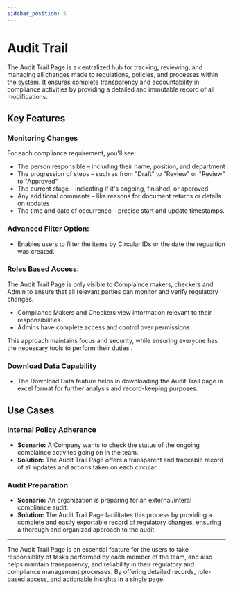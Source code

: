 ```yaml
---
sidebar_position: 5
---
```

# Audit Trail

The Audit Trail Page is a centralized hub for tracking, reviewing, and managing all changes made to regulations, policies, and processes within the system. It ensures complete transparency and accountability in compliance activities by providing a detailed and immutable record of all modifications.

## Key Features

### Monitoring Changes

For each compliance requirement, you'll see:
- The person responsible – including their name, position, and department
- The progression of steps – such as from "Draft" to "Review" or "Review" to "Approved"
- The current stage – indicating if it's ongoing, finished, or approved
- Any additional comments – like reasons for document returns or details on updates
- The time and date of occurrence – precise start and update timestamps.

### Advanced Filter Option:
- Enables users to filter the items by Circular IDs or the date the regualtion was created.

### Roles Based Access:
The Audit Trail Page is only visible to Complaince makers, checkers and Admin to ensure that all relevant parties can monitor and verify regulatory changes.

- Compliance Makers and Checkers view information relevant to their responsibilities
- Admins have complete access and control over permissions

This approach maintains focus and security, while ensuring everyone has the necessary tools to perform their duties .


### Download Data Capability
- The Download Data feature helps in downloading the Audit Trail page in excel format for further analysis and record-keeping purposes.

## Use Cases

### Internal Policy Adherence
- **Scenario:** A Company wants to check the status of the ongoing complaince activites going on in the team.
- **Solution:** The Audit Trail Page offers a transparent and traceable record of all updates and actions taken on each circular.

### Audit Preparation
- **Scenario:** An organization is preparing for an external/interal compliance audit.
- **Solution:** The Audit Trail Page facilitates this process by providing a complete and easily exportable record of regulatory changes, ensuring a thorough and organized approach to the audit.

---
The Audit Trail Page is an essential feature for the users to take responsiblity of tasks performed by each member of the team, and also helps maintain transparency, and reliability in their regulatory and compliance management processes. By offering detailed records, role-based access, and actionable insights in a single page.
